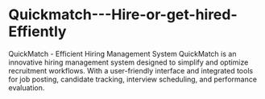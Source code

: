 # Quickmatch---Hire-or-get-hired-Effiently
QuickMatch - Efficient Hiring Management System QuickMatch is an innovative hiring management system designed to simplify and optimize recruitment workflows. With a user-friendly interface and integrated tools for job posting, candidate tracking, interview scheduling, and performance evaluation.
